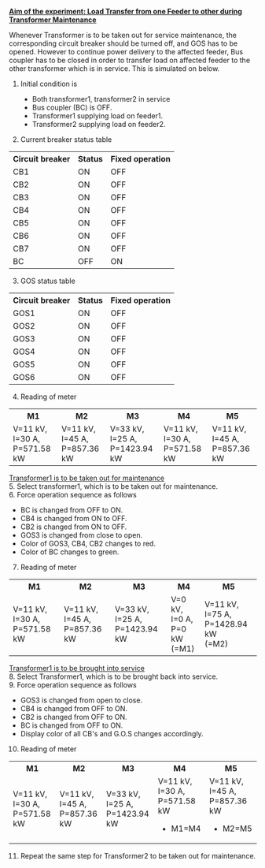 <u>**Aim of the experiment: Load Transfer from one Feeder to other during Transformer Maintenance**</u>

Whenever Transformer is to be taken out for service maintenance, the corresponding circuit breaker should be turned off, and GOS has to be opened. However to continue power delivery to the affected feeder, Bus coupler has to be closed in order to transfer load on affected feeder to the other transformer which is in service.
This is simulated on below.

1. Initial condition is
   <ul style="list-style-type: disc">
   <li>Both transformer1, transformer2 in service</li>
   <li>Bus coupler (BC) is OFF.</li>
   <li>Transformer1 supplying load on feeder1.</li>
   <li>Transformer2 supplying load on feeder2.</li>
   </ul>

2. Current breaker status table

<table>
<tr>
<th>Circuit breaker </th>
<th>Status</th>
<th> Fixed operation</th>
</tr>

<tr>
<td>CB1</td>
<td> ON </td>
<td>OFF</td>
</tr>

<tr>
<td>CB2 </td>
<td>ON</td>
<td> OFF</td>
</tr>

<tr>
<td>CB3 </td>
<td>ON </td>
<td>OFF</td>
</tr>

<tr>
<td>CB4 </td>
<td>ON</td>
<td> OFF</td>
</tr>

<tr>
<td>CB5</td>
<td> ON</td>
<td> OFF</td>
</tr>

<tr>
<td>CB6</td>
<td> ON </td>
<td>OFF</td>
</tr>

<tr>
<td>CB7 </td>
<td>ON </td>
<td>OFF</td>
</tr>

<tr>
<td>BC</td>
<td> OFF</td>
<td> ON</td>
</tr>
</table>

3. GOS status table

<table>
<tr>
<th>Circuit breaker </th>
<th>Status</th>
<th> Fixed operation</th>
</tr>
<tr>
<td>GOS1 </td>
<td>ON </td>
<td>OFF</td>
</tr>
<tr>
<td>GOS2 </td>
<td>ON </td>
<td>OFF</td>
</tr>

<tr>
<td>GOS3 </td>
<td>ON </td>
<td>OFF</td>
</tr>

<tr>
<td>GOS4 </td>
<td>ON </td>
<td>OFF</td>
</tr>

<tr>
<td>GOS5 </td>
<td>ON </td>
<td>OFF</td>
</tr>

<tr>
<td>GOS6 </td>
<td>ON </td>
<td>OFF</td>
</tr>

</table>

4. Reading of meter

<table>
<tr>
<th>M1 </th>
<th>M2</th>
<th> M3</th>
<th> M4 </th>
<th>M5</th>
</tr>

<td>V=11 kV,<br>
 I=30 A,<br>
P=571.58 kW</td>

<td>V=11 kV,<br>
 I=45 A,<br>
P=857.36  kW</td>

<td>V=33 kV,<br>
 I=25 A,<br>
P=1423.94 kW</td>

<td>V=11 kV,<br>
 I=30 A,<br>
P=571.58 kW</td>

<td>V=11 kV,<br>
 I=45 A,<br>
P=857.36 kW</td>
</table>

<u>Transformer1 is to be taken out for maintenance</u>  
5. Select transformer1, which is to be taken out for maintenance.  
6. Force operation sequence as follows

   <ul style="list-style-type: disc">
<li>BC is changed from OFF to ON.</li>
<li>CB4 is changed from ON to OFF.</li>
<li>CB2 is changed from ON to OFF.</li>
<li>GOS3 is changed from close to open.</li>
<li>Color of GOS3, CB4, CB2 changes to red.</li>
<li>Color of BC changes to green.</li>
</ul>

7. Reading of meter
<table>
<tr>
<th>M1 </th>
<th>M2</th>
<th> M3</th>
<th> M4 </th>
<th>M5</th>
</tr>

<td>V=11 kV,<br>
 I=30 A,<br>
P=571.58 kW</td>

<td>V=11 kV,<br>
 I=45 A,<br>
P=857.36  kW</td>

<td>V=33 kV,<br>
 I=25 A,<br>
P=1423.94 kW</td>

<td>V=0 kV,<br>
 I=0 A,<br>
P=0 kW<br>
(=M1)
</td>

<td>V=11 kV,<br>
 I=75 A,<br>
P=1428.94 kW<br>
(=M2)
</td>
</table>

<u>Transformer1 is to be brought into service</u>  
8. Select Transformer1, which is to be brought back into service.  
9. Force operation sequence as follows

   <ul style="list-style-type: disc">
<li>GOS3 is changed from open to close.</li>
<li>CB4 is changed from OFF to ON.</li>
<li> CB2 is changed from OFF to ON.</li>
<li> BC is changed from OFF to ON.</li>
<li> Display color of all CB's and G.O.S changes accordingly.</li>
</ul>

10. Reading of meter

<table>
<tr>
<th>M1 </th>
<th>M2</th>
<th> M3</th>
<th> M4 </th>
<th>M5</th>
</tr>

<td>V=11 kV,<br>
 I=30 A,<br>
P=571.58 kW</td>

<td>V=11 kV,<br>
 I=45 A,<br>
P=857.36  kW</td>

<td>V=33 kV,<br>
 I=25 A,<br>
P=1423.94 kW</td>

<td>V=11 kV,<br>
 I=30 A,<br>
P=571.58 kW<br>
   <ul style="list-style-type: disc">
<li>M1=M4
</li>
</ul></td>

<td>V=11 kV,<br>
 I=45 A,<br>
P=857.36  kW<br>
   <ul style="list-style-type: disc">
<li>M2=M5
</li>
</ul></td>
</table>

11. Repeat the same step for Transformer2 to be taken out for maintenance.
